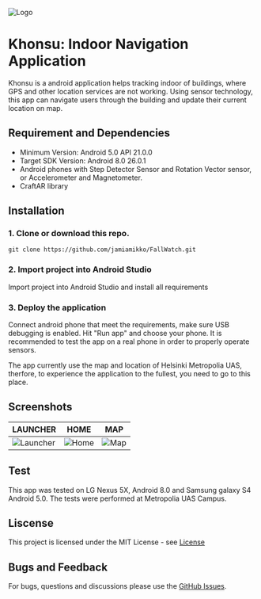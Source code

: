 ![Logo](https://i.imgur.com/R9h4PbC.png)
# Khonsu: Indoor Navigation Application
Khonsu is a android application helps tracking indoor of buildings, where GPS and other location services are not working. Using sensor technology, this app can navigate users through the building and update their current location on map.

## Requirement and Dependencies
- Minimum Version: Android 5.0 API 21.0.0
- Target SDK Version: Android 8.0 26.0.1
- Android phones with Step Detector Sensor and Rotation Vector sensor, or Accelerometer and Magnetometer.
- CraftAR library

## Installation
### 1. Clone or download this repo.
`git clone https://github.com/jamiamikko/FallWatch.git`
### 2. Import project into Android Studio
Import project into Android Studio and install all requirements
### 3. Deploy the application
Connect android phone that meet the requirements, make sure USB debugging is enabled. Hit "Run app" and choose your phone. It is recommended to test the app on a real phone in order to properly operate sensors.

The app currently use the map and location of Helsinki Metropolia UAS, therfore, to experience the application to the fullest, you need to go to this place.

## Screenshots
|                  LAUNCHER                   |                  HOME                     |                  MAP                  |       
| ------------------------------------------- |-------------------------------------------|---------------------------------------|
|![Launcher](https://i.imgur.com/9DDB8q7.png) |  ![Home](https://i.imgur.com/p3gGMDI.png) | ![Map](https://i.imgur.com/oZnDlFV.png)|


## Test
This app was tested on LG Nexus 5X, Android 8.0 and Samsung galaxy S4 Android 5.0. The tests were performed at Metropolia UAS Campus. 

## Liscense
This project is licensed under the MIT License - see [License](https://github.com/tringuyen1121/Khonsu/blob/master/LICENSE) 

## Bugs and Feedback
For bugs, questions and discussions please use the [GitHub Issues](https://github.com/tringuyen1121/Khonsu/issues).

